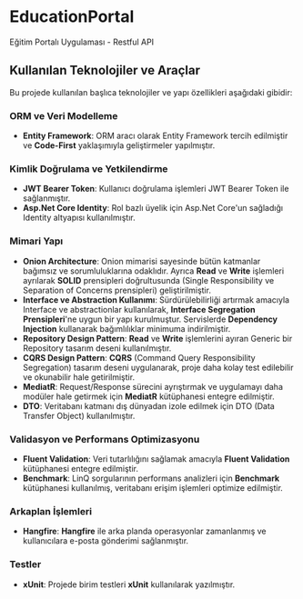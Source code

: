 # EducationPortal


Eğitim Portalı Uygulaması - Restful API

## Kullanılan Teknolojiler ve Araçlar
Bu projede kullanılan başlıca teknolojiler ve yapı özellikleri aşağıdaki gibidir:

### ORM ve Veri Modelleme
- **Entity Framework**: ORM aracı olarak Entity Framework tercih edilmiştir ve **Code-First** yaklaşımıyla geliştirmeler yapılmıştır.

### Kimlik Doğrulama ve Yetkilendirme
- **JWT Bearer Token**: Kullanıcı doğrulama işlemleri JWT Bearer Token ile sağlanmıştır.
- **Asp.Net Core Identity**: Rol bazlı üyelik için Asp.Net Core'un sağladığı Identity altyapısı kullanılmıştır.

### Mimari Yapı
- **Onion Architecture**: Onion mimarisi sayesinde bütün katmanlar bağımsız ve sorumluluklarına odaklıdır. Ayrıca **Read** ve **Write** işlemleri ayrılarak **SOLID** prensipleri doğrultusunda (Single Responsibility ve Separation of Concerns prensipleri) geliştirilmiştir.
- **Interface ve Abstraction Kullanımı**: Sürdürülebilirliği artırmak amacıyla Interface ve abstractionlar kullanılarak, **Interface Segregation Prensipleri**'ne uygun bir yapı kurulmuştur. Servislerde **Dependency Injection** kullanarak bağımlılıklar minimuma indirilmiştir.
- **Repository Design Pattern**: **Read** ve **Write** işlemlerini ayıran Generic bir Repository tasarım deseni kullanılmıştır.
- **CQRS Design Pattern**: **CQRS** (Command Query Responsibility Segregation) tasarım deseni uygulanarak, proje daha kolay test edilebilir ve okunabilir hale getirilmiştir.
- **MediatR**: Request/Response sürecini ayrıştırmak ve uygulamayı daha modüler hale getirmek için **MediatR** kütüphanesi entegre edilmiştir.
- **DTO**: Veritabanı katmanı dış dünyadan izole edilmek için DTO (Data Transfer Object) kullanılmıştır.

### Validasyon ve Performans Optimizasyonu
- **Fluent Validation**: Veri tutarlılığını sağlamak amacıyla **Fluent Validation** kütüphanesi entegre edilmiştir.
- **Benchmark**: LinQ sorgularının performans analizleri için **Benchmark** kütüphanesi kullanılmış, veritabanı erişim işlemleri optimize edilmiştir.

### Arkaplan İşlemleri
- **Hangfire**: **Hangfire** ile arka planda operasyonlar zamanlanmış ve kullanıcılara e-posta gönderimi sağlanmıştır.

### Testler
- **xUnit**: Projede birim testleri **xUnit** kullanılarak yazılmıştır.
